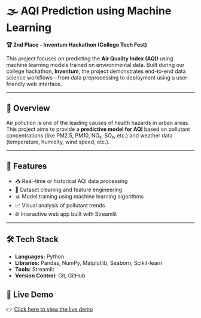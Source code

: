 # 🌫️ AQI Prediction using Machine Learning  
**🏆 2nd Place - Inventum Hackathon (College Tech Fest)**

This project focuses on predicting the **Air Quality Index (AQI)** using machine learning models trained on environmental data. Built during our college hackathon, **Inventum**, the project demonstrates end-to-end data science workflows—from data preprocessing to deployment using a user-friendly web interface.

---

## 📌 Overview

Air pollution is one of the leading causes of health hazards in urban areas. This project aims to provide a **predictive model for AQI** based on pollutant concentrations (like PM2.5, PM10, NO₂, SO₂, etc.) and weather data (temperature, humidity, wind speed, etc.).

---

## 🚀 Features

- 📥 Real-time or historical AQI data processing
- 🧹 Dataset cleaning and feature engineering
- 📊 Model training using machine learning algorithms
- 📈 Visual analysis of pollutant trends
- 🌐 Interactive web app built with Streamlit

---

## 🛠️ Tech Stack

- **Languages:** Python
- **Libraries:** Pandas, NumPy, Matplotlib, Seaborn, Scikit-learn
- **Tools:** Streamlit
- **Version Control:** Git, GitHub


## 🔗 Live Demo

👉 [Click here to view the live demo](https://huggingface.co/spaces/Saipawan01/Air_Qualit_Index?logs=container)
